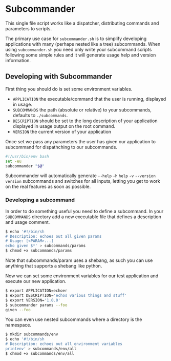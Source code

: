 # Subcommander

This single file script works like a dispatcher, distributing commands and parameters to scripts.

The primary use case for `subcommander.sh` is to simplify developing applications with many (perhaps nested like a tree) subcommands. When using `subcommander.sh` you need only write your subcommand scripts following some simple rules and it will generate usage help and version information.

## Developing with Subcommander

First thing you should do is set some environment variables.

- `APPLICATION` the executable/command that the user is running, displayed in usage.
- `SUBCOMMANDS` the path (absolute or relative) to your subcommands, defaults to `./subcommands`.
- `DESCRIPTION` should be set to the long description of your application displayed in usage output on the root command.
- `VERSION` the current version of your application

Once set we pass any parameters the user has given our application to subcommand for dispathching to our subcommands.

```bash
#!/usr/bin/env bash
set -eu
subcommander "$@"
```

Subcommander will automatically generate `--help` `-h` `help` `-v` `--version` `version` subcommands and switches for all inputs, letting you get to work on the real features as soon as possible.

### Developing a subcommand

In order to do something useful you need to define a subcommand. In your `SUBCOMMANDS` directory add a new executable file that defines a description and usage comment.

```bash
$ echo '#!/bin/sh
# Description: echoes out all given params
# Usage: [<PARAM>...]
echo given $*' > subcommands/params
$ chmod +x subcommands/params
```

Note that subcommands/param uses a shebang, as such you can use anything that supports a shebang like python.

Now we can set some environment variables for our test application and execute our new application.

```bash
$ export APPLICATION=echoer
$ export DESCRIPTION='echos various things and stuff'
$ export VERSION='1.0.0'
$ subcommander params --foo
given --foo
```

You can even use nested subcommands where a directory is the namespace.

```bash
$ mkdir subcommands/env
$ echo '#!/bin/sh
# Description: echoes out all environment variables
printenv' > subcommands/env/all
$ chmod +x subcommands/env/all
```
